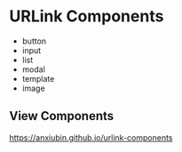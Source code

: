 # URLink Components

- button
- input
- list
- modal
- template
- image

## View Components

https://anxiubin.github.io/urlink-components